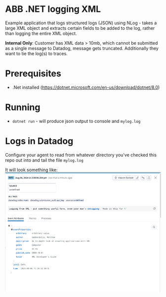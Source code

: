 # ABB .NET logging XML

Example application that logs structured logs (JSON) using NLog - takes a large
XML object and extracts certain fields to be added to the log, rather than
logging the entire XML object.

__Internal Only__: Customer has XML data > 10mb, which cannot be submitted
as a single message to Datadog, message gets truncated. Additionally they want
to tie the log(s) to traces.

# Prerequisites

- .Net installed (https://dotnet.microsoft.com/en-us/download/dotnet/8.0)

# Running

- `dotnet run` - will produce json output to console and `mylog.log`

# Logs in Datadog

Configure your agent to read from whatever directory you've checked this repo
out into and tail the file `mylog.log`

It will look something like:
![img](screenshot-of-log-in-dd.png)
